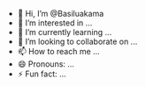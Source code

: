 - 👋 Hi, I’m @Basiluakama
- 👀 I’m interested in ...
- 🌱 I’m currently learning ...
- 💞️ I’m looking to collaborate on ...
- 📫 How to reach me ...
- 😄 Pronouns: ...
- ⚡ Fun fact: ...

<!---
Basiluakama/Basiluakama is a ✨ special ✨ repository because its `README.md` (this file) appears on your GitHub profile.
You can click the Preview link to take a look at your changes.
--->
